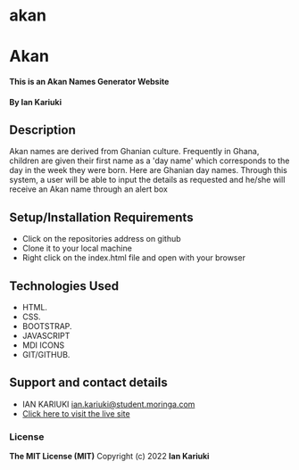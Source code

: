 # akan


# Akan
#### This is an Akan Names Generator Website
#### By **Ian Kariuki**
## Description
  Akan names are derived from Ghanian culture. Frequently in Ghana, children are given their first name as a 'day name' which corresponds to the day in the week they were born. Here are Ghanian day names.
  Through this system, a user will be able to input the details as requested and he/she will receive an Akan name through an alert box
## Setup/Installation Requirements
* Click on the repositories address on github
* Clone it to your local machine
* Right click on the index.html file and open with your browser
## Technologies Used
* HTML.
* CSS.
* BOOTSTRAP.
* JAVASCRIPT
* MDI ICONS
* GIT/GITHUB.
## Support and contact details
* IAN KARIUKI ian.kariuki@student.moringa.com
* [Click here to visit the live site](https://ianmwema07.github.io/akan/)
### License
**The MIT License (MIT)**
Copyright (c) 2022 **Ian Kariuki**
